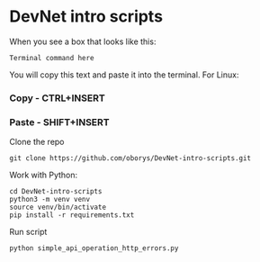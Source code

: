 # DevNet intro scripts

When you see a box that looks like this:

```
Terminal command here
```
You will copy this text and paste it into the terminal. 
For Linux:

### Copy - CTRL+INSERT
### Paste - SHIFT+INSERT

Clone the repo
```
git clone https://github.com/oborys/DevNet-intro-scripts.git
```

Work with Python:

```
cd DevNet-intro-scripts
python3 -m venv venv
source venv/bin/activate
pip install -r requirements.txt 
```

Run script

```
python simple_api_operation_http_errors.py
```
